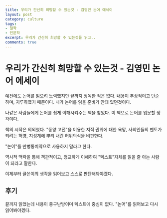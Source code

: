```yaml
---
title: 우리가 간신히 희망할 수 있는것 - 김영민 논어 에세이
layout: post
category: culture
tags:
- 철학
- 인문학
excerpt: 우리가 간신히 희망할 수 있는것를 읽고..
comments: true
---
```


# 우리가 간신히 희망할 수 있는것 - 김영민 논어 에세이



예전에도 논어를 읽으려 노력했지만 끝까지 정독한 적은 없다. 내용이 추상적이고 단순하며, 지루하였기 때문이다. 내가 논어를 읽을 준비가 안돼 있던것이다.

나같은 사람들에게 논어를 쉽게 이해시켜주는 책을 찾았다. 이 책으로 논어를 입문할 생각이다.

책의 시작은 의외였다. "동양 고전"을 이용한 지적 권위에 대한 욕망, 사회인들의 멘토가 되려는 허영, 지성계에 뿌리 내린 허위의식을 비판한다.

"논어"를 만병통치약으로 사용하지 말라고 한다.

역사적 맥락을 통해 객관적이고, 정교하게 이해하여 "텍스트"자체를 읽을 줄 아는 사람이 되라고 말한다.

이제부터 글쓴이의 생각을 읽어보고 스스로 판단해봐야겠다.



## 후기

끝까지 읽었는데 내용이 중구난방이며 텍스트에 중심이 없다.
"논어"를 읽어보고 다시 읽어봐야겠다.